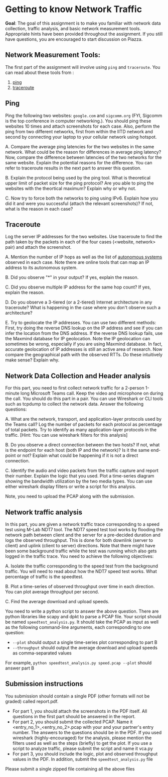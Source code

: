 # Getting to know Network Traffic


**Goal**: The goal of this assignment is to make you familiar with network
data collection, traffic analysis, and basic network measurement tools. Appropriate
hints have been provided throughout the assignment. If you still have questions,
you are encouraged to start discussion on Piazza. 

## Network Measurement Tools:
The first part of the assignment will involve using `ping` and `traceroute`. 
You can read about these tools from : 
1. [ping](https://www.ibm.com/docs/en/aix/7.2?topic=p-ping-command)      
2. [traceroute](https://www.ibm.com/docs/sl/aix/7.1?topic=t-traceroute-command)

## Ping
Ping the following two websites: `google.com` and `sigcomm.org` (FYI, Sigcomm is the top conference in computer networking.). You should ping these websites 10 times and attach screenshots for each case. Also, perform the ping from two different networks, first from within the IITD network and second by connecting your laptop to your cellular network using hotspot. 

A. Compare the average ping latencies for the two websites in the same network. What could be the reason for differences in average ping latency? Now, compare the difference between latencies of the two networks for the same website. Explain the potential reasons for the difference. You can refer to traceroute results in the next part to answer this question. 

B. Explain the protocol being used by the ping tool. What is theoretical upper limit of packet size for the ping protocol? Are you able to ping the websites with the theortical maximum? Explain why or why not. 

C. Now try to force both the networks to ping using IPv6. Explain how you did it and were you successful (attach the relevant screenshots)? If not, what is the reason in each case?  

## Traceroute
Log the server IP addresses for the two websites. Use traceroute to find the path taken by the packets in each of the four cases (<website, network> pair) and attach the screenshot. 

A. Mention the number of IP hops as well as the list of [autonomous systems](https://en.wikipedia.org/wiki/Autonomous_system_(Internet)) observed in each case. Note there are online tools that can map an IP address to its autonomous system. 


B. Did you observe "*" in your output? If yes, explain the reason. 

C. Did you observe multiple IP address for the same hop count? If yes, explain the reason. 

D. Do you observe a 3-tiered (or a 2-tiered) Internet architecture in any traceroute? What is happening in the case where you don't observe such a architecture? 

E. Try to geolocate the IP addresses. You can use two different methods: First, try doing the reverse DNS lookup on the IP address and see if you can infer the location from the DNS address. If the reverse DNS lookup fails, use the Maxmind database for IP geolocation. Note the IP geolocation can sometimes be wrong, especially if you are using Maxmind database. In fact, accurate geolocation of IP addresses is still an active area of research. Now compare the geographical path with the observed RTTs. Do these intuitively make sense? Explain why. 

## Network Data Collection and Header analysis
For this part, you need to first collect network traffic for a 2-person 1-minute long Microsoft Teams call. Keep the video and microphone on during the call. You should do this part in a pair. You can use Wireshark or CLI tools such as tcpdump to collect the network data. Answer the following questions:

A. What are the network, transport, and application-layer protocols used by the Teams call? Log the number of packets for each protocol as percentage of total packets. Try to identify as many application-layer protocols in the traffic. [Hint: You can use wireshark filters for this analysis]

B. Do you observe a direct connection between the two hosts? If not, what is the endpoint for each host (both IP and the network)? Is it the same end-point or not? Explain what could be happening if it is not a direct connection. 

C. Identify the audio and video packets from the traffic capture and report their number. Explain the logic that you used. Plot a time-series diagram showing the bandwidth utilization by the two media types. You can use either wireshark display filters or write a script for this analysis. 

Note, you need to upload the PCAP along with the submission. 

## Network traffic analysis
In this part, you are given a network traffic trace corresponding to a speed test using M-Lab NDT7 tool. The NDT7 speed test tool works by flooding the network path between client and the server for a pre-decided duration and logs the observed throughput. This is done for both downlink (server to client) and uplink (client to server) directions. Note that there might have been some background traffic while the test was running which also gets logged in the traffic trace. You need to achieve the following objectives:

A. Isolate the traffic corresponding to the speed test from the background traffic. You will need to read about how the NDT7 speed test works. What percentage of traffic is the speedtest. 

B. Plot a time-series of observed throughput over time in each direction. You can plot average throughput per second.  

C. Find the average download and upload speeds.

You need to write a python script to answer the above question. There are python libraries like scapy and dpkt to parse a PCAP file. Your script should be named `speedtest_analysis.py`. It should take the PCAP as input as well as the following command-line arguments, each corresponding to one question:

- `--plot` should output a single time-series plot corresponding to part B
- `--throughput` should output the average download and upload speeds as comma-separated values

For example, `python speedtest_analysis.py speed.pcap --plot` should answer part B

## Submission instructions
You submission should contain a single PDF (other formats will not be graded) called report.pdf. 
- For part 1, you should attach the screenshots in the PDF itself. All questions in the first part should be answered in the report.
- For part 2, you should submit the collected PCAP. Name it <entry_no_1>_<entry_no_2>.pcap with your and your partner's entry number. The answers to the questions should be in the PDF. If you used wireshark (highly-encouraged) for the analysis, please mention the filters used as well as the steps (briefly) to get the plot. If you use a script to analyze traffic, please submit the script and name it vca.py
- For part 3, you should include the logic, plot and observed throughput values in the PDF. In addition, submit the `speedtest_analysis.py` file

Please submit a single zipped file containing all the above files
